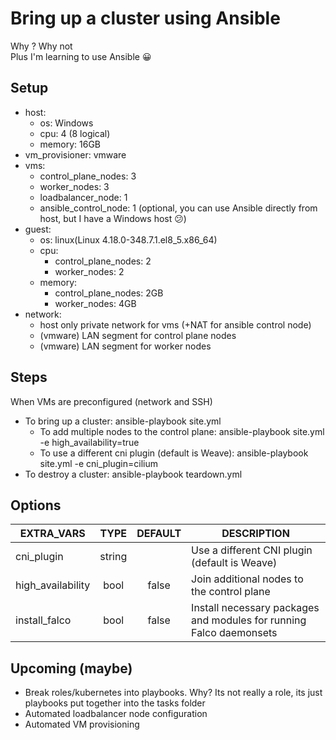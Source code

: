 # Bring up a cluster using Ansible  

Why ? Why not  
Plus I'm learning to use Ansible :grinning:  

## Setup  

* host:  
  * os: Windows
  * cpu: 4 (8 logical)  
  * memory: 16GB  
* vm_provisioner: vmware
* vms:
  * control_plane_nodes: 3
  * worker_nodes: 3
  * loadbalancer_node: 1
  * ansible_control_node: 1 (optional, you can use Ansible directly from host, but I have a Windows host :confused:)
* guest:
  * os: linux(Linux 4.18.0-348.7.1.el8_5.x86_64)
  * cpu:
    * control_plane_nodes: 2
    * worker_nodes: 2
  * memory:
    * control_plane_nodes: 2GB
    * worker_nodes: 4GB
* network:
  * host only private network for vms (+NAT for ansible control node)
  * (vmware) LAN segment for control plane nodes
  * (vmware) LAN segment for worker nodes

## Steps  

When VMs are preconfigured (network and SSH) 

* To bring up a cluster: ansible-playbook site.yml
  * To add multiple nodes to the control plane: ansible-playbook site.yml -e high_availability=true
  * To use a different cni plugin (default is Weave): ansible-playbook site.yml -e cni_plugin=cilium
* To destroy a cluster: ansible-playbook teardown.yml  

## Options  
  
| EXTRA_VARS  | TYPE  | DEFAULT | DESCRIPTION |
|-------------------  |:------: |:-------:  |-----------------------------------------------  |
| cni_plugin  | string 	| | Use a different CNI plugin (default is Weave)  |
| high_availability | bool  | false | Join additional nodes to the control plane  |
| install_falco | bool  |  false | Install necessary packages and modules for running Falco daemonsets  |


## Upcoming (maybe)  

* Break roles/kubernetes into playbooks. Why? Its not really a role, its just playbooks put together into the tasks folder  
* Automated loadbalancer node configuration  
* Automated VM provisioning  
